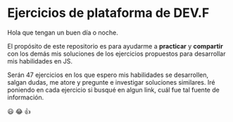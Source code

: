 # Ejercicios de plataforma de DEV.F
Hola que tengan un buen día o noche. 

El propósito de este repositorio es para ayudarme a **practicar** y **compartir** con los demás mis soluciones de los ejercicios propuestos para desarrollar mis habilidades en JS.

Serán 47 ejercicios en los que espero mis habilidades se desarrollen, salgan dudas, me atore y pregunte e investigar soluciones similares. Iré poniendo en cada ejercicio si busqué en algun link, cuál fue tal fuente de información. 

:smiley:
:joy:
:+1: